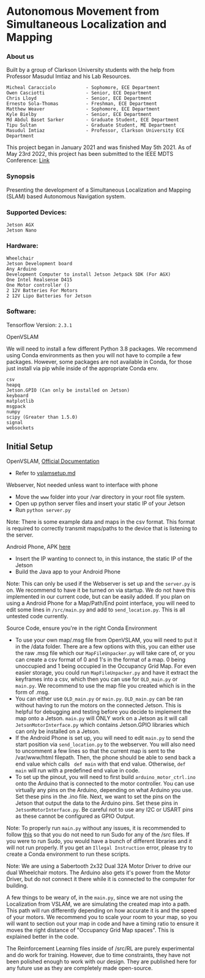 # Autonomous Movement from Simultaneous Localization and Mapping


### About us

Built by a group of Clarkson University students with the help from Professor Masudul Imtiaz and his Lab Resources. 

```
Micheal Caracciolo           - Sophomore, ECE Department
Owen Casciotti               - Senior, ECE Department
Chris Lloyd                  - Senior, ECE Department
Ernesto Sola-Thomas          - Freshman, ECE Department
Matthew Weaver               - Sophomore, ECE Department
Kyle Bielby                  - Senior, ECE Department
Md Abdul Baset Sarker        - Graduate Student, ECE Department
Tipu Sultan                  - Graduate Student, ME Department
Masudul Imtiaz               - Professor, Clarkson University ECE Department
```

This project began in January 2021 and was finished May 5th 2021. 
As of May 23rd 2022, this project has been submitted to the IEEE MDTS Conference:
[Link](https://ieeexplore.ieee.org/document/9826969)

### Synopsis
Presenting the development of a Simultaneous
Localization and Mapping (SLAM) based Autonomous
Navigation system.

### Supported Devices:

```
Jetson AGX
Jetson Nano
```
 ### Hardware:
```
Wheelchair
Jetson Development board
Any Arduino
Development Computer to install Jetson Jetpack SDK (For AGX)
One Intel Realsense D415
One Motor controller ()
2 12V Batteries For Motors
2 12V Lipo Batteries for Jetson
```

### Software:

Tensorflow Version: ```2.3.1```

OpenVSLAM

We will need to install a few different Python 3.8 packages. We recommend using Conda environments as then you will not have to compile a few packages.  However, some packages are not available in Conda, for those just install via pip while inside of the appropriate Conda env. 

```
csv
heapq
Jetson.GPIO (Can only be installed on Jetson)
keyboard
matplotlib
msgpack
numpy
scipy (Greater than 1.5.0)
signal
websockets
```



## Initial Setup

OpenVSLAM, [Official Documentation](https://openvslam-community.readthedocs.io/_/downloads/en/latest/pdf/)

* Refer to [vslamsetup.md](https://github.com/michealcarac/VSLAM-Mapping/blob/main/vslamsetup.md)



Webserver, Not needed unless want to interface with phone

* Move the ```www``` folder into your /var directory in your root file system. 
* Open up python server files and insert your static IP of your Jetson 
* Run ```python server.py```

Note: There is some example data and maps in the csv format. This format is required to correctly transmit maps/paths to the device that is listening to the server.



Android Phone, APK [here](https://github.com/kbielby09/Presidential_Challenge_App)

* Insert the IP wanting to connect to, in this instance, the static IP of the Jetson
* Build the Java app to your Android Phone

Note: This can only be used if the Webserver is set up and the ```server.py``` is on. We recommend to have it be turned on via startup. We do not have this implemented in our current code, but can be easily added. If you plan on using a Android Phone for a Map/Path/End point interface, you will need to edit some lines in ```/src/main.py``` and add to ```send_location.py```. This is all untested code currently. 



Source Code, ensure you're in the right Conda Environment

* To use your own map/.msg file from OpenVSLAM, you will need to put it in the /data folder. There are a few options with this, you can either use the raw .msg file which our ```MapFileUnpacker.py``` will take care of, or you can create a csv format of 0 and 1's in the format of a map. 0 being unoccupied and 1 being occupied in the Occupancy Grid Map. For even easier storage, you could run ```MapFileUnpacker.py``` and have it extract the keyframes into a csv, which then you can use for ```OLD_main.py``` or ```main.py```. We recommend to use the map file you created which is in the form of .msg. 
* You can either use ```OLD_main.py``` or ```main.py```. ```OLD_main.py``` can be ran without having to run the motors on the connected Jetson. This is helpful for debugging and testing before you decide to implement the map onto a Jetson. ```main.py``` will ONLY work on a Jetson as it will call ```JetsonMotorInterface.py``` which contains Jetson.GPIO libraries which can only be installed on a Jetson.
* If the Android Phone is set up, you will need to edit ```main.py``` to send the start position via ```send_location.py``` to the webserver. You will also need to uncomment a few lines so that the current map is sent to the /var/www/html filepath. Then, the phone should be able to send back a end value which calls ``` def main``` with that end value. Otherwise, ```def main``` will run with a predefined end value in code. 
* To set up the pinout, you will need to first build ```arduino_motor_ctrl.ino``` onto the Arduino that is connected to the motor controller. You can use virtually any pins on the Arduino, depending on what Arduino you use. Set these pins in the .ino file. Next, we want to set the pins on the Jetson that output the data to the Arduino pins. Set these pins in ```JetsonMotorInterface.py```. Be careful not to use any I2C or USART pins as these cannot be configured as GPIO Output. 

Note: To properly run ```main.py``` without any issues, it is recommended to follow [this](https://github.com/NVIDIA/jetson-gpio#setting-user-permissions) so that you do not need to run Sudo for any of the /src files. If you were to run Sudo, you would have a bunch of different libraries and it will not run properly. If you get an ```Illegal Instruction``` error, please try to create a Conda environment to run these scripts. 

Note: We are using a Sabertooth 2x32 Dual 32A Motor Driver to drive our dual Wheelchair motors. The Arduino also gets it's power from the Motor Driver, but do not connect it there while it is connected to the computer for building. 

A few things to be weary of, in the ```main.py```, since we are not using the Localization from VSLAM, we are simulating the created map into a path. This path will run differently depending on how accurate it is and the speed of your motors. We recommend you to scale your room to your map, so you will want to section out your map in code and have a timing ratio to ensure it moves the right distance of "Occupancy Grid Map spaces". This is explained better in the code. 

The Reinforcement Learning files inside of /src/RL are purely experimental and do work for training. However, due to time constraints, they have not been polished enough to work with our design. They are published here for any future use as they are completely made open-source. 












